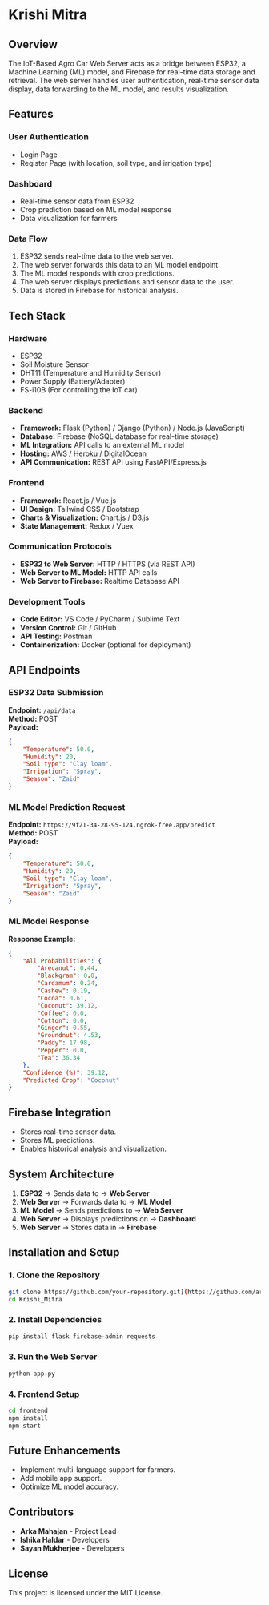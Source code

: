 # Krishi Mitra

## Overview
The IoT-Based Agro Car Web Server acts as a bridge between ESP32, a Machine Learning (ML) model, and Firebase for real-time data storage and retrieval. The web server handles user authentication, real-time sensor data display, data forwarding to the ML model, and results visualization.

## Features
### User Authentication
- Login Page
- Register Page (with location, soil type, and irrigation type)

### Dashboard
- Real-time sensor data from ESP32
- Crop prediction based on ML model response
- Data visualization for farmers

### Data Flow
1. ESP32 sends real-time data to the web server.
2. The web server forwards this data to an ML model endpoint.
3. The ML model responds with crop predictions.
4. The web server displays predictions and sensor data to the user.
5. Data is stored in Firebase for historical analysis.

## Tech Stack
### Hardware
- ESP32
- Soil Moisture Sensor
- DHT11 (Temperature and Humidity Sensor)
- Power Supply (Battery/Adapter)
- FS-i10B (For controlling the IoT car)

### Backend
- **Framework:** Flask (Python) / Django (Python) / Node.js (JavaScript)
- **Database:** Firebase (NoSQL database for real-time storage)
- **ML Integration:** API calls to an external ML model
- **Hosting:** AWS / Heroku / DigitalOcean
- **API Communication:** REST API using FastAPI/Express.js

### Frontend
- **Framework:** React.js / Vue.js
- **UI Design:** Tailwind CSS / Bootstrap
- **Charts & Visualization:** Chart.js / D3.js
- **State Management:** Redux / Vuex

### Communication Protocols
- **ESP32 to Web Server:** HTTP / HTTPS (via REST API)
- **Web Server to ML Model:** HTTP API calls
- **Web Server to Firebase:** Realtime Database API

### Development Tools
- **Code Editor:** VS Code / PyCharm / Sublime Text
- **Version Control:** Git / GitHub
- **API Testing:** Postman
- **Containerization:** Docker (optional for deployment)

## API Endpoints
### ESP32 Data Submission
**Endpoint:** `/api/data`  
**Method:** POST  
**Payload:**
```json
{
    "Temperature": 50.0,
    "Humidity": 20,
    "Soil type": "Clay loam",
    "Irrigation": "Spray",
    "Season": "Zaid"
}
```

### ML Model Prediction Request
**Endpoint:** `https://9f21-34-28-95-124.ngrok-free.app/predict`  
**Method:** POST  
**Payload:**
```json
{
    "Temperature": 50.0,
    "Humidity": 20,
    "Soil type": "Clay loam",
    "Irrigation": "Spray",
    "Season": "Zaid"
}
```

### ML Model Response
**Response Example:**
```json
{
    "All Probabilities": {
        "Arecanut": 0.44,
        "Blackgram": 0.0,
        "Cardamum": 0.24,
        "Cashew": 0.19,
        "Cocoa": 0.61,
        "Coconut": 39.12,
        "Coffee": 0.0,
        "Cotton": 0.0,
        "Ginger": 0.55,
        "Groundnut": 4.53,
        "Paddy": 17.98,
        "Pepper": 0.0,
        "Tea": 36.34
    },
    "Confidence (%)": 39.12,
    "Predicted Crop": "Coconut"
}
```

## Firebase Integration
- Stores real-time sensor data.
- Stores ML predictions.
- Enables historical analysis and visualization.

## System Architecture
1. **ESP32** → Sends data to → **Web Server**
2. **Web Server** → Forwards data to → **ML Model**
3. **ML Model** → Sends predictions to → **Web Server**
4. **Web Server** → Displays predictions on → **Dashboard**
5. **Web Server** → Stores data in → **Firebase**

## Installation and Setup
### 1. Clone the Repository
```sh
git clone https://github.com/your-repository.git](https://github.com/arka-senpaii/Krishi_Mirtra
cd Krishi_Mitra
```

### 2. Install Dependencies
```sh
pip install flask firebase-admin requests
```

### 3. Run the Web Server
```sh
python app.py
```

### 4. Frontend Setup
```sh
cd frontend
npm install
npm start
```

## Future Enhancements
- Implement multi-language support for farmers.
- Add mobile app support.
- Optimize ML model accuracy.

## Contributors
- **Arka Mahajan** - Project Lead
- **Ishika Haldar** - Developers
- **Sayan Mukherjee** - Developers

## License
This project is licensed under the MIT License.


